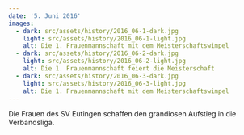 ```yaml
---
date: '5. Juni 2016'
images:
  - dark: src/assets/history/2016_06-1-dark.jpg
    light: src/assets/history/2016_06-1-light.jpg
    alt: Die 1. Frauenmannschaft mit dem Meisterschaftswimpel
  - dark: src/assets/history/2016_06-2-dark.jpg
    light: src/assets/history/2016_06-2-light.jpg
    alt: Die 1. Frauenmannschaft feiert die Meisterschaft
  - dark: src/assets/history/2016_06-3-dark.jpg
    light: src/assets/history/2016_06-3-light.jpg
    alt: Die 1. Frauenmannschaft mit dem Meisterschaftswimpel
---
```


Die Frauen des SV Eutingen schaffen den grandiosen Aufstieg in die Verbandsliga.
